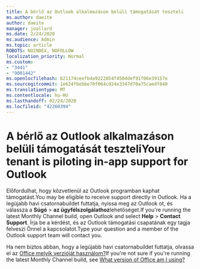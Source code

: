 ```yaml
---
title: A bérlő az Outlook alkalmazáson belüli támogatását teszteli
ms.author: daeite
author: daeite
manager: joallard
ms.date: 2/24/2020
ms.audience: Admin
ms.topic: article
ROBOTS: NOINDEX, NOFOLLOW
localization_priority: Normal
ms.custom:
- "3441"
- "9001442"
ms.openlocfilehash: b21174ceefb4a9222854f450ddef91f06e39157e
ms.sourcegitcommit: 1e624fbebbe70f064cd24e3347d70a75caedf840
ms.translationtype: MT
ms.contentlocale: hu-HU
ms.lasthandoff: 02/24/2020
ms.locfileid: "42260394"
---
```

# <a name="your-tenant-is-piloting-in-app-support-for-outlook"></a><span data-ttu-id="694b7-102">A bérlő az Outlook alkalmazáson belüli támogatását teszteli</span><span class="sxs-lookup"><span data-stu-id="694b7-102">Your tenant is piloting in-app support for Outlook</span></span>

<span data-ttu-id="694b7-103">Előfordulhat, hogy közvetlenül az Outlook programban kaphat támogatást.</span><span class="sxs-lookup"><span data-stu-id="694b7-103">You may be eligible to receive support directly in Outlook.</span></span> <span data-ttu-id="694b7-104">Ha a legújabb havi csatornabuildet futtatja, nyissa meg az Outlook ot, és válassza a **Súgó** > **az ügyfélszolgálathoz**lehetőséget.</span><span class="sxs-lookup"><span data-stu-id="694b7-104">If you're running the latest Monthly Channel build, open Outlook and select **Help** > **Contact Support**.</span></span> <span data-ttu-id="694b7-105">Írja be a kérdést, és az Outlook támogatási csapatának egy tagja felveszi Önnel a kapcsolatot.</span><span class="sxs-lookup"><span data-stu-id="694b7-105">Type your question and a member of the Outlook support team will contact you.</span></span>

<span data-ttu-id="694b7-106">Ha nem biztos abban, hogy a legújabb havi csatornabuildet futtatja, olvassa el az [Office melyik verzióját használom?](https://support.office.com/article/932788B8-A3CE-44BF-BB09-E334518B8B19)</span><span class="sxs-lookup"><span data-stu-id="694b7-106">If you're not sure if you're running the latest Monthly Channel build, see [What version of Office am I using?](https://support.office.com/article/932788B8-A3CE-44BF-BB09-E334518B8B19)</span></span>